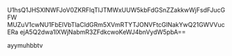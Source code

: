 U1hsQ1JHSXlNWFJoV0ZKRFlqTlJTMWxUUW5kbFdGSnZZakkwWjFsdFJucGFW
MUZuV1cwNU1FbElVbTlaCldGRm5XVmRTYTJONVFtcGlNakYwQ21GWVVucERa
ejA5Q2dwa1lXWjNabmR3ZFdkcwoKeWJ4bnVydW5pbA==

ayymuhbbtv